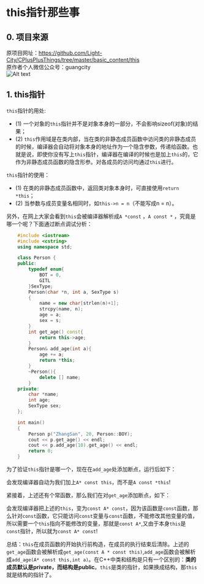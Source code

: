 # this指针那些事

## 0. 项目来源

原项目网址：<https://github.com/Light-City/CPlusPlusThings/tree/master/basic_content/this>  
原作者个人微信公众号：guangcity  
![Alt text](/this/img/作者微信公众号.jpg "guangcity")

## 1. this指针

`this`指针的用处:

- (1) 一个对象的`this`指针并不是对象本身的一部分，不会影响sizeof(对象)的结果；
- (2) `this`作用域是在类内部，当在类的非静态成员函数中访问类的非静态成员的时候，编译器会自动将对象本身的地址作为一个隐含参数，传递给函数。也就是说，即使你没有写上`this`指针，编译器在编译的时候也是加上`this`的，它作为非静态成员函数的隐含形参。对各成员的访问均通过`this`进行。

`this`指针的使用：

- (1) 在类的非静态成员函数中，返回类对象本身时，可直接使用`return *this`；
- (2) 当参数与成员变量名相同时，如`this->n = n`（不能写成n = n）。

另外，在网上大家会看到`this`会被编译器解析成`A *const` ，`A const *` ，究竟是哪一个呢？下面通过断点调试分析：

```C++
    #include <iostream>
    #include <cstring>
    using namespace std;

    class Person {
    public:
        typedef enum{
            BOT = 0,
            GITL
        }SexType;
        Person(char *n, int a, SexType s)
        {
            name = new char[strlen(n)+1];
            strcpy(name, n);
            age = a;
            sex = s;
        }
        int get_age() const{
            return this->age;
        }
        Person& add_age(int a){
            age += a;
            return *this;
        }
        ~Person(){
            delete [] name;
        }
    private:
        char *name;
        int age;
        SexType sex;
    };

    int main()
    {
        Person p("ZhangSan", 20, Person::BOY);
        cout << p.get_age() << endl;
        cout << p.add_age(10).get_age() << endl;
        return 0;
    }
```
为了验证`this`指针是哪一个，现在在`add_age`处添加断点，运行后如下：

会发现编译器自动为我们加上`A* const this`，而不是`A const *this`!

紧接着，上述还有个常函数，那么我们在对`get_age`添加断点，如下：

会发现编译器把上述的`this`，变为`const A* const`，因为该函数是`const`函数，那么针对`const`函数，它只能访问`const`变量与`const`函数，不能修改其他变量的值，所以需要一个`this`指向不能修改的变量，那就是`const A*`,又由于本身`this`是`const`指针，所以就为`const A* const`!

总结：`this`在成员函数的开始执行前构造，在成员的执行结束后清除。上述的`get_age`函数会被解析成`get_age(const A * const this)`,`add_age`函数会被解析成`add_age(A* const this,int a)`。在C++中类和结构是只有一个区别的：**类的成员默认是private，而结构是public**。`this`是类的指针，如果换成结构，那`this`就是结构的指针了。
